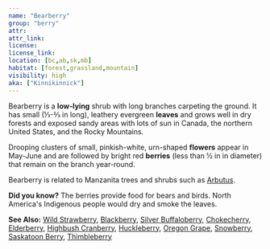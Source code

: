 ```yaml
---
name: "Bearberry"
group: "berry"
attr: 
attr_link: 
license: 
license_link: 
location: [bc,ab,sk,mb]
habitat: [forest,grassland,mountain]
visibility: high 
aka: ["Kinnikinnick"]
---
```

Bearberry is a **low-lying** shrub with long branches carpeting the ground. It has small (⅓-⅔ in long), leathery evergreen **leaves** and grows well in dry forests and exposed sandy areas with lots of sun in Canada, the northern United States, and the Rocky Mountains. 

Drooping clusters of small, pinkish-white, urn-shaped **flowers** appear in May-June and are followed by bright red **berries** (less than ½ in in diameter) that remain on the branch year-round.

Bearberry is related to Manzanita trees and shrubs such as [Arbutus](/trees/arbutus).

**Did you know?** The berries provide food for bears and birds. North America's Indigenous people would dry and smoke the leaves.

<!-- generated, do not edit -->
**See Also:**
[Wild Strawberry](/plants/wildstraw),
[Blackberry](/trees/black),
[Silver Buffaloberry](/trees/buffalo),
[Chokecherry](/trees/choke),
[Elderberry](/trees/elder),
[Highbush Cranberry](/trees/hicran),
[Huckleberry](/trees/huck),
[Oregon Grape](/trees/orgrape),
[Snowberry](/trees/snow),
[Saskatoon Berry](/trees/stoon),
[Thimbleberry](/trees/thimble)
